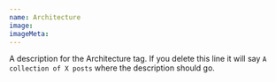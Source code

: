```yaml
---
name: Architecture
image:
imageMeta:
---
```

A description for the Architecture tag. If you delete this line it will say
`A collection of X posts` where the description should go.
